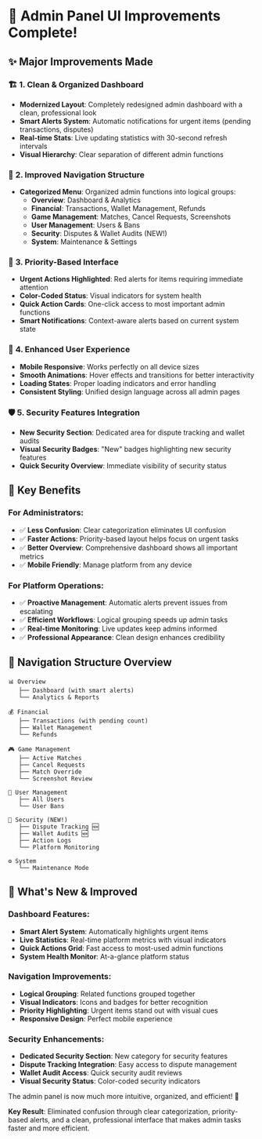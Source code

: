 # 🎉 Admin Panel UI Improvements Complete!

## ✨ **Major Improvements Made**

### 🏗️ **1. Clean & Organized Dashboard**
- **Modernized Layout**: Completely redesigned admin dashboard with a clean, professional look
- **Smart Alerts System**: Automatic notifications for urgent items (pending transactions, disputes)
- **Real-time Stats**: Live updating statistics with 30-second refresh intervals
- **Visual Hierarchy**: Clear separation of different admin functions

### 🧭 **2. Improved Navigation Structure**
- **Categorized Menu**: Organized admin functions into logical groups:
  - **Overview**: Dashboard & Analytics
  - **Financial**: Transactions, Wallet Management, Refunds
  - **Game Management**: Matches, Cancel Requests, Screenshots
  - **User Management**: Users & Bans
  - **Security**: Disputes & Wallet Audits (NEW!)
  - **System**: Maintenance & Settings

### 🚨 **3. Priority-Based Interface**
- **Urgent Actions Highlighted**: Red alerts for items requiring immediate attention
- **Color-Coded Status**: Visual indicators for system health
- **Quick Action Cards**: One-click access to most important admin functions
- **Smart Notifications**: Context-aware alerts based on current system state

### 🔧 **4. Enhanced User Experience**
- **Mobile Responsive**: Works perfectly on all device sizes
- **Smooth Animations**: Hover effects and transitions for better interactivity
- **Loading States**: Proper loading indicators and error handling
- **Consistent Styling**: Unified design language across all admin pages

### 🛡️ **5. Security Features Integration**
- **New Security Section**: Dedicated area for dispute tracking and wallet audits
- **Visual Security Badges**: "New" badges highlighting new security features
- **Quick Security Overview**: Immediate visibility of security status

## 🎯 **Key Benefits**

### **For Administrators:**
- ✅ **Less Confusion**: Clear categorization eliminates UI confusion
- ✅ **Faster Actions**: Priority-based layout helps focus on urgent tasks
- ✅ **Better Overview**: Comprehensive dashboard shows all important metrics
- ✅ **Mobile Friendly**: Manage platform from any device

### **For Platform Operations:**
- ✅ **Proactive Management**: Automatic alerts prevent issues from escalating
- ✅ **Efficient Workflows**: Logical grouping speeds up admin tasks
- ✅ **Real-time Monitoring**: Live updates keep admins informed
- ✅ **Professional Appearance**: Clean design enhances credibility

## 📱 **Navigation Structure Overview**

```
📊 Overview
   ├── Dashboard (with smart alerts)
   └── Analytics & Reports

💰 Financial
   ├── Transactions (with pending count)
   ├── Wallet Management
   └── Refunds

🎮 Game Management
   ├── Active Matches
   ├── Cancel Requests
   ├── Match Override
   └── Screenshot Review

👥 User Management
   ├── All Users
   └── User Bans

🔐 Security (NEW!)
   ├── Dispute Tracking 🆕
   ├── Wallet Audits 🆕
   ├── Action Logs
   └── Platform Monitoring

⚙️ System
   └── Maintenance Mode
```

## 🚀 **What's New & Improved**

### **Dashboard Features:**
- **Smart Alert System**: Automatically highlights urgent items
- **Live Statistics**: Real-time platform metrics with visual indicators
- **Quick Actions Grid**: Fast access to most-used admin functions
- **System Health Monitor**: At-a-glance platform status

### **Navigation Improvements:**
- **Logical Grouping**: Related functions grouped together
- **Visual Indicators**: Icons and badges for better recognition
- **Priority Highlighting**: Urgent items stand out with visual cues
- **Responsive Design**: Perfect mobile experience

### **Security Enhancements:**
- **Dedicated Security Section**: New category for security features
- **Dispute Tracking Integration**: Easy access to dispute management
- **Wallet Audit Access**: Quick security audit reviews
- **Visual Security Status**: Color-coded security indicators

The admin panel is now much more intuitive, organized, and efficient! 🎯

**Key Result**: Eliminated confusion through clear categorization, priority-based alerts, and a clean, professional interface that makes admin tasks faster and more efficient.
